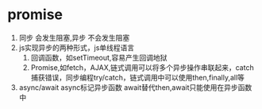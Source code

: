 # promise
1. 同步 会发生阻塞,异步 不会发生阻塞
2. js实现异步的两种形式，js单线程语言
   1. 回调函数，如setTimeout,容易产生回调地狱
   2. Promise,如fetch，AJAX,链式调用可以将多个异步操作串联起来，catch捕获错误，同步编程try/catch，链式调用中可以使用then,finally,all等
3. async/await async标记异步函数 await替代then,await只能使用在异步函数中